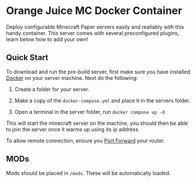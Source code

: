 # Orange Juice MC Docker Container

Deploy configurable Minecraft Paper servers easily and realiably with this handy container. This server comes with several preconfigured plugins, learn below how to add your own!

## Quick Start

To download and run the pre-build server, first make sure you have installed [Docker](https://docs.docker.com/engine/install/) on your server machine. Next do the following:

1. Create a folder for your server.

2. Make a copy of the `docker-compose.yml` and place it in the servers folder.

3. Open a terminal in the server folder, run `docker compose up -d`

This will start the minecraft server on the machine, you should then be able to join the server once it warms up using its ip address.

To allow remote connection, ensure you [Port Forward](https://www.wikihow.com/Set-Up-Port-Forwarding-on-a-Router) your router.

## MODs

Mods should be placed in `/mods`. These will be automatically loaded.